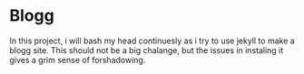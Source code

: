 # Blogg
In this project, i will bash my head continuesly as i try to use jekyll to make a blogg site. This should not be a big chalange, but the issues in instaling it gives a grim sense of forshadowing.
